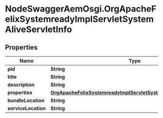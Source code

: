 # NodeSwaggerAemOsgi.OrgApacheFelixSystemreadyImplServletSystemAliveServletInfo

## Properties
Name | Type | Description | Notes
------------ | ------------- | ------------- | -------------
**pid** | **String** |  | [optional] 
**title** | **String** |  | [optional] 
**description** | **String** |  | [optional] 
**properties** | [**OrgApacheFelixSystemreadyImplServletSystemAliveServletProperties**](OrgApacheFelixSystemreadyImplServletSystemAliveServletProperties.md) |  | [optional] 
**bundleLocation** | **String** |  | [optional] 
**serviceLocation** | **String** |  | [optional] 


